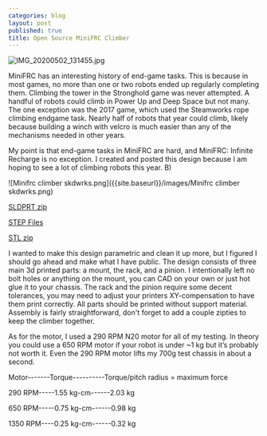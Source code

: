 ```yaml
---
categories: blog
layout: post
published: true
title: Open Source MiniFRC Climber
---
```

![IMG_20200502_131455.jpg]({{site.baseurl}}/images/IMG_20200502_131455.jpg)
    
MiniFRC has an interesting history of end-game tasks. This is because in most games, no more than one or two robots ended up regularly completing them. Climbing the tower in the Stronghold game was never attempted. A handful of robots could climb in Power Up and Deep Space but not many. The one exception was the 2017 game, which used the Steamworks rope climbing endgame task. Nearly half of robots that year could climb, likely because building a winch with velcro is much easier than any of the mechanisms needed in other years.

My point is that end-game tasks in MiniFRC are hard, and MiniFRC: Infinite Recharge is no exception. I created and posted this design because I am hoping to see a lot of climbing robots this year. B) 

![Minifrc climber skdwrks.png]({{site.baseurl}}/images/Minifrc climber skdwrks.png)

[SLDPRT zip](https://drive.google.com/open?id=1ETVyFEv6Q3soigAOWNp2srHNfdwMz0kP)

[STEP Files](https://drive.google.com/open?id=10dSCo-1z4OkrMnQXhlyaSgPcRo47-Iiw)

[STL zip](https://drive.google.com/open?id=1UNVwLxh0FrK7LA274SeD1Ul8pp816zmP)

I wanted to make this design parametric and clean it up more, but I figured I should go ahead and make what I have public. The design consists of three main 3d printed parts: a mount, the rack, and a pinion. I intentionally left no bolt holes or anything on the mount, you can CAD on your own or just hot glue it to your chassis. The rack and the pinion require some decent tolerances, you may need to adjust your printers XY-compensation to have them print correctly. All parts should be printed without support material. Assembly is fairly straightforward, don't forget to add a couple zipties to keep the climber together.

As for the motor, I used a 290 RPM N20 motor for all of my testing. In theory you could use a 650 RPM motor if your robot is under ~1 kg but it’s probably not worth it. Even the 290 RPM motor lifts my 700g test chassis in about a second.

Motor-------Torque----------Torque/pitch radius = maximum force

290 RPM-----1.55 kg-cm------2.03 kg

650 RPM-----0.75 kg-cm------0.98 kg

1350 RPM----0.25 kg-cm------0.32 kg
